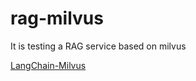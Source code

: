 # rag-milvus
It is testing a RAG service based on milvus

[LangChain-Milvus](https://python.langchain.com/v0.2/docs/integrations/vectorstores/milvus/)
